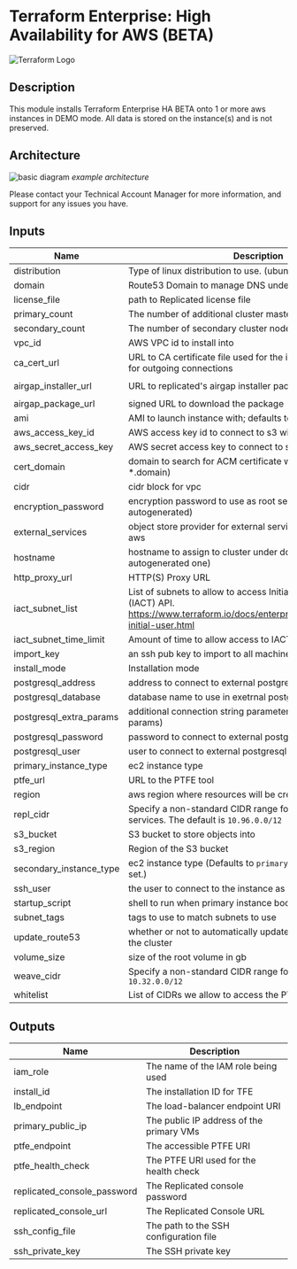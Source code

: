 # Terraform Enterprise: High Availability for AWS (BETA)

![Terraform Logo](https://github.com/hashicorp/terraform-aws-terraform-enterprise/blob/master/assets/TerraformLogo.png?raw=true)

## Description

This module installs Terraform Enterprise HA BETA onto 1 or more aws instances in DEMO mode. All data is stored on the instance(s) and is not preserved.

## Architecture

![basic diagram](https://github.com/hashicorp/terraform-aws-terraform-enterprise/blob/v0.0.1-beta/assets/aws_diagram.jpg?raw=true)
_example architecture_

Please contact your Technical Account Manager for more information, and support for any issues you have.

## Inputs

| Name | Description | Type | Default | Required |
|------|-------------|:----:|:-----:|:-----:|
| distribution | Type of linux distribution to use. (ubuntu or rhel) | string | n/a | yes |
| domain | Route53 Domain to manage DNS under | string | n/a | yes |
| license\_file | path to Replicated license file | string | n/a | yes |
| primary\_count | The number of additional cluster master nodes to run | string | n/a | yes |
| secondary\_count | The number of secondary cluster nodes to run | string | n/a | yes |
| vpc\_id | AWS VPC id to install into | string | n/a | yes |
| ca_cert_url | URL to CA certificate file used for the internal `ptfe-proxy` used for outgoing connections| string | `"none"` | no |
| airgap\_installer\_url | URL to replicated's airgap installer package | string | `"https://install.terraform.io/installer/replicated-v5.tar.gz"` | no |
| airgap\_package\_url | signed URL to download the package | string | `""` | no |
| ami | AMI to launch instance with; defaults to latest Ubuntu Xenial | string | `""` | no |
| aws\_access\_key\_id | AWS access key id to connect to s3 with | string | `""` | no |
| aws\_secret\_access\_key | AWS secret access key to connect to s3 with | string | `""` | no |
| cert\_domain | domain to search for ACM certificate with (default is *.domain) | string | `""` | no |
| cidr | cidr block for vpc | string | `"10.0.0.0/16"` | no |
| encryption\_password | encryption password to use as root secret (default is autogenerated) | string | `""` | no |
| external\_services | object store provider for external services. Allowed values: aws | string | `""` | no |
| hostname | hostname to assign to cluster under domain (default is autogenerated one) | string | `""` | no |
| http\_proxy\_url | HTTP(S) Proxy URL | string | `""` | no |
| iact\_subnet\_list | List of subnets to allow to access Initial Admin Creation Token (IACT) API. https://www.terraform.io/docs/enterprise/private/automating-initial-user.html | string | `""` | no |
| iact\_subnet\_time\_limit | Amount of time to allow access to IACT API after initial boot | string | `""` | no |
| import\_key | an ssh pub key to import to all machines | string | `""` | no |
| install\_mode | Installation mode | string | `"demo"` | no |
| postgresql\_address | address to connect to external postgresql database at | string | `""` | no |
| postgresql\_database | database name to use in exetrnal postgresql database | string | `""` | no |
| postgresql\_extra\_params | additional connection string parameters (must be url query params) | string | `""` | no |
| postgresql\_password | password to connect to external postgresql database as | string | `""` | no |
| postgresql\_user | user to connect to external postgresql database as | string | `""` | no |
| primary\_instance\_type | ec2 instance type | string | `"m4.xlarge"` | no |
| ptfe\_url | URL to the PTFE tool | string | `"https://install.terraform.io/installer/ptfe.zip"` | no |
| region | aws region where resources will be created | string | `"us-west-2"` | no |
| repl\_cidr | Specify a non-standard CIDR range for the replicated services. The default is `10.96.0.0/12` | string | `""` | no |
| s3\_bucket | S3 bucket to store objects into | string | `""` | no |
| s3\_region | Region of the S3 bucket | string | `""` | no |
| secondary\_instance\_type | ec2 instance type (Defaults to `primary_instance_type` if not set.) | string | `""` | no |
| ssh\_user | the user to connect to the instance as | string | `""` | no |
| startup\_script | shell to run when primary instance boots | string | `""` | no |
| subnet\_tags | tags to use to match subnets to use | map | `{}` | no |
| update\_route53 | whether or not to automatically update route53 records for the cluster | string | `"true"` | no |
| volume\_size | size of the root volume in gb | string | `"100"` | no |
| weave\_cidr | Specify a non-standard CIDR range for weave. The default is `10.32.0.0/12` | string | `""` | no |
| whitelist | List of CIDRs we allow to access the PTFE infrastructure | list | `[]` | no |

## Outputs

| Name | Description |
|------|-------------|
| iam\_role | The name of the IAM role being used |
| install\_id | The installation ID for TFE |
| lb\_endpoint | The load-balancer endpoint URI |
| primary\_public\_ip | The public IP address of the primary VMs |
| ptfe\_endpoint | The accessible PTFE URI |
| ptfe\_health\_check | The PTFE URI used for the health check |
| replicated\_console\_password | The Replicated console password |
| replicated\_console\_url | The Replicated Console URL |
| ssh\_config\_file | The path to the SSH configuration file |
| ssh\_private\_key | The SSH private key |


